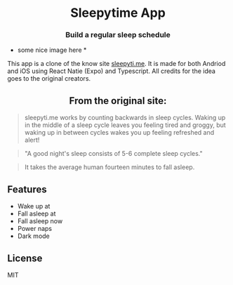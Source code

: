 <h1 align="center">Sleepytime App</h1>
<h3 align="center">Build a regular sleep schedule</h3>

* some nice image here *

This app is a clone of the know site [sleepyti.me](https://sleepyti.me/). It is made for both Andriod and iOS using React Natie (Expo) and Typescript. All credits for the idea goes to the original creators.

<h2 align="center">From the original site:</h2>

> sleepyti.me works by counting backwards in sleep cycles. Waking up in the middle of a sleep cycle leaves you feeling tired and groggy, but waking up in between cycles wakes you up feeling refreshed and alert!

> "A good night's sleep consists of 5-6 complete sleep cycles."

> It takes the average human fourteen minutes to fall asleep.

## Features

- Wake up at
- Fall asleep at
- Fall asleep now
- Power naps
- Dark mode

## License

MIT

